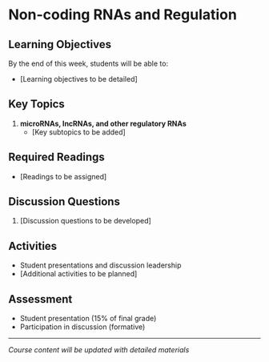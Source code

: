 # Non-coding RNAs and Regulation

## Learning Objectives
By the end of this week, students will be able to:
- [Learning objectives to be detailed]

## Key Topics
1. **microRNAs, lncRNAs, and other regulatory RNAs**
   - [Key subtopics to be added]

## Required Readings
- [Readings to be assigned]

## Discussion Questions
1. [Discussion questions to be developed]

## Activities
- Student presentations and discussion leadership
- [Additional activities to be planned]

## Assessment
- Student presentation (15% of final grade)
- Participation in discussion (formative)

---
*Course content will be updated with detailed materials*

